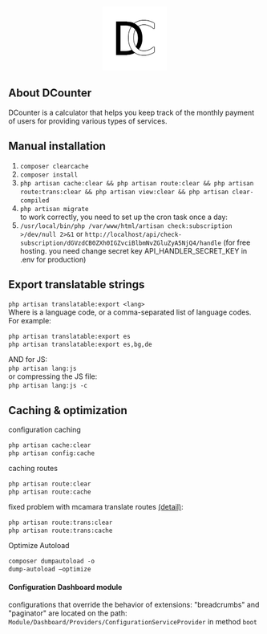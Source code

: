 <p align="center"><img src="https://github.com/CinexUA/DCounter/raw/master/src/public/images/brand/DCLogo.png" width="128"></p>

## About DCounter
DCounter is a calculator that helps you keep track of the monthly payment of users for providing various types of services.

## Manual installation
1. ```composer clearcache```
1. ```composer install```
1. ```php artisan cache:clear && php artisan route:clear && php artisan route:trans:clear && php artisan view:clear && php artisan clear-compiled```
1. ```php artisan migrate``` \
to work correctly, you need to set up the cron task once a day:
1. ```/usr/local/bin/php /var/www/html/artisan check:subscription >/dev/null 2>&1``` or ```http://localhost/api/check-subscription/dGVzdCB0ZXh0IGZvciBlbmNvZGluZyA5NjQ4/handle``` (for free hosting. you need change secret key API_HANDLER_SECRET_KEY in .env for production)

## Export translatable strings
```php artisan translatable:export <lang>``` \
Where <lang> is a language code, or a comma-separated list of language codes.
For example: 
```
php artisan translatable:export es
php artisan translatable:export es,bg,de
```
AND for JS: \
```php artisan lang:js``` \
or compressing the JS file: \
```php artisan lang:js -c``` 

## Caching & optimization
configuration caching 
```
php artisan cache:clear
php artisan config:cache
```
caching routes 
```
php artisan route:clear
php artisan route:cache
```
fixed problem with mcamara translate routes [(detail)](https://github.com/czim/laravel-localization-route-cache): 
```
php artisan route:trans:clear
php artisan route:trans:cache
``` 

Optimize Autoload 
```
composer dumpautoload -o
dump-autoload –optimize
```

#### Configuration Dashboard module
configurations that override the behavior of extensions: "breadcrumbs" and "paginator" are located on the path: \
```Module/Dashboard/Providers/ConfigurationServiceProvider``` in method ```boot```
